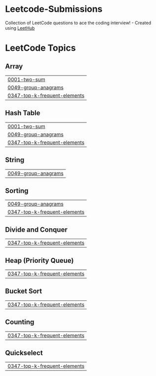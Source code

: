 # Leetcode-Submissions
Collection of LeetCode questions to ace the coding interview! - Created using [LeetHub](https://github.com/QasimWani/LeetHub)

<!---LeetCode Topics Start-->
# LeetCode Topics
## Array
|  |
| ------- |
| [0001-two-sum](https://github.com/ayush-sr02/Leetcode-Submissions/tree/master/0001-two-sum) |
| [0049-group-anagrams](https://github.com/ayush-sr02/Leetcode-Submissions/tree/master/0049-group-anagrams) |
| [0347-top-k-frequent-elements](https://github.com/ayush-sr02/Leetcode-Submissions/tree/master/0347-top-k-frequent-elements) |
## Hash Table
|  |
| ------- |
| [0001-two-sum](https://github.com/ayush-sr02/Leetcode-Submissions/tree/master/0001-two-sum) |
| [0049-group-anagrams](https://github.com/ayush-sr02/Leetcode-Submissions/tree/master/0049-group-anagrams) |
| [0347-top-k-frequent-elements](https://github.com/ayush-sr02/Leetcode-Submissions/tree/master/0347-top-k-frequent-elements) |
## String
|  |
| ------- |
| [0049-group-anagrams](https://github.com/ayush-sr02/Leetcode-Submissions/tree/master/0049-group-anagrams) |
## Sorting
|  |
| ------- |
| [0049-group-anagrams](https://github.com/ayush-sr02/Leetcode-Submissions/tree/master/0049-group-anagrams) |
| [0347-top-k-frequent-elements](https://github.com/ayush-sr02/Leetcode-Submissions/tree/master/0347-top-k-frequent-elements) |
## Divide and Conquer
|  |
| ------- |
| [0347-top-k-frequent-elements](https://github.com/ayush-sr02/Leetcode-Submissions/tree/master/0347-top-k-frequent-elements) |
## Heap (Priority Queue)
|  |
| ------- |
| [0347-top-k-frequent-elements](https://github.com/ayush-sr02/Leetcode-Submissions/tree/master/0347-top-k-frequent-elements) |
## Bucket Sort
|  |
| ------- |
| [0347-top-k-frequent-elements](https://github.com/ayush-sr02/Leetcode-Submissions/tree/master/0347-top-k-frequent-elements) |
## Counting
|  |
| ------- |
| [0347-top-k-frequent-elements](https://github.com/ayush-sr02/Leetcode-Submissions/tree/master/0347-top-k-frequent-elements) |
## Quickselect
|  |
| ------- |
| [0347-top-k-frequent-elements](https://github.com/ayush-sr02/Leetcode-Submissions/tree/master/0347-top-k-frequent-elements) |
<!---LeetCode Topics End-->
